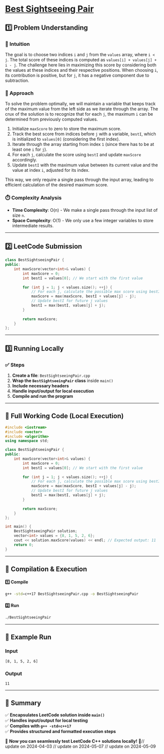 # **[Best Sightseeing Pair](https://leetcode.com/problems/best-sightseeing-pair/description/)**  

## **1️⃣ Problem Understanding**  
### **📌 Intuition**  
The goal is to choose two indices `i` and `j` from the `values` array, where `i < j`. The total score of these indices is computed as `values[i] + values[j] + i - j`. The challenge here lies in maximizing this score by considering both the values at these indices and their respective positions. When choosing `i`, its contribution is positive, but for `j`, it has a negative component due to subtraction.

### **🚀 Approach**  
To solve the problem optimally, we will maintain a variable that keeps track of the maximum value from the left side as we iterate through the array. The crux of the solution is to recognize that for each `j`, the maximum `i` can be determined from previously computed values.

1. Initialize `maxScore` to zero to store the maximum score.
2. Track the best score from indices before `j` with a variable, `bestI`, which is initialized to `values[0]` (considering the first index).
3. Iterate through the array starting from index `1` (since there has to be at least one `i` for `j`).
4. For each `j`, calculate the score using `bestI` and update `maxScore` accordingly.
5. Update `bestI` with the maximum value between its current value and the value at index `i`, adjusted for its index.

This way, we only require a single pass through the input array, leading to efficient calculation of the desired maximum score.

### **⏱️ Complexity Analysis**  
- **Time Complexity**: O(n) - We make a single pass through the input list of size `n`.
- **Space Complexity**: O(1) - We only use a few integer variables to store intermediate results.

---  

## **2️⃣ LeetCode Submission**  
```cpp
class BestSightseeingPair {
public:
    int maxScore(vector<int>& values) {
        int maxScore = 0;
        int bestI = values[0]; // We start with the first value
        
        for (int j = 1; j < values.size(); ++j) {
            // For each j, calculate the possible max score using bestI
            maxScore = max(maxScore, bestI + values[j] - j);
            // Update bestI for future j values
            bestI = max(bestI, values[j] + j);
        }
        
        return maxScore;
    }
};  
```  

---  

## **3️⃣ Running Locally**  
### **✅ Steps**  
1. **Create a file**: `BestSightseeingPair.cpp`  
2. **Wrap the `BestSightseeingPair` class** inside `main()`  
3. **Include necessary headers**  
4. **Handle input/output for local execution**  
5. **Compile and run the program**  

---  

## **📝 Full Working Code (Local Execution)**  
```cpp
#include <iostream>
#include <vector>
#include <algorithm>
using namespace std;

class BestSightseeingPair {
public:
    int maxScore(vector<int>& values) {
        int maxScore = 0;
        int bestI = values[0]; // We start with the first value
        
        for (int j = 1; j < values.size(); ++j) {
            // For each j, calculate the possible max score using bestI
            maxScore = max(maxScore, bestI + values[j] - j);
            // Update bestI for future j values
            bestI = max(bestI, values[j] + j);
        }
        
        return maxScore;
    }
};

int main() {
    BestSightseeingPair solution;
    vector<int> values = {8, 1, 5, 2, 6};
    cout << solution.maxScore(values) << endl; // Expected output: 11
    return 0;
}
```  

---  

## **🔧 Compilation & Execution**  
#### **1️⃣ Compile**  
```bash
g++ -std=c++17 BestSightseeingPair.cpp -o BestSightseeingPair
```  

#### **2️⃣ Run**  
```bash
./BestSightseeingPair
```  

---  

## **🎯 Example Run**  
### **Input**  
```
[8, 1, 5, 2, 6]
```  
### **Output**  
```
11
```  

---  

## **📌 Summary**  
✅ **Encapsulates LeetCode solution inside `main()`**  
✅ **Handles input/output for local testing**  
✅ **Compiles with `g++ -std=c++17`**  
✅ **Provides structured and formatted execution steps**  

🚀 **Now you can seamlessly test LeetCode C++ solutions locally!** 🚀// update on 2024-04-03
// update on 2024-05-07
// update on 2024-05-09
